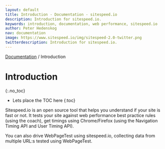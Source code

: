 ```yaml
---
layout: default
title: Introduction - Documentation - sitespeed.io
description: Introduction for sitespeed.io.
keywords: introduction, documentation, web performance, sitespeed.io
author: Peter Hedenskog
nav: documentation
image: https://www.sitespeed.io/img/sitespeed-2.0-twitter.png
twitterdescription: Introduction for sitespeed.io.
---
```

[Documentation](/documentation/sitespeed.io/) / Introduction

# Introduction
{:.no_toc}

* Lets place the TOC here
{:toc}

Sitespeed.io is an open source tool that helps you understand if your site is fast or not. It tests your site against web performance best practice rules (using the coach), get timings using Chrome/Firefox (using the Navigation Timing API and User Timing API).

You can also drive WebPageTest using sitespeed.io, collecting data from multiple URL:s tested using WebPageTest.
